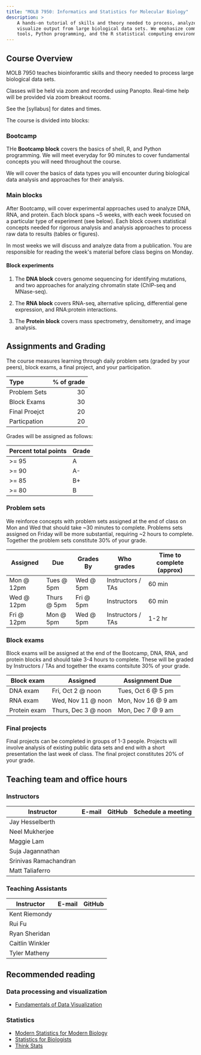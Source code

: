 ```yaml
---
title: "MOLB 7950: Informatics and Statistics for Molecular Biology"
description: >
    A hands-on tutorial of skills and theory needed to process, analyze, and
    visualize output from large biological data sets. We emphasize command-line
    tools, Python programming, and the R statistical computing environment.
---
```


## Course Overview 

MOLB 7950 teaches bioinforamtic skills and theory needed to process large
biological data sets.

Classes will be held via zoom and recorded using Panopto. Real-time help will be
provided via zoom breakout rooms.

See the [syllabus] for dates and times.

The course is divided into blocks:

### Bootcamp

THe **Bootcamp block** covers the basics of shell, R, and Python programming. We
will meet everyday for 90 minutes to cover fundamental concepts you will need
throughout the course.

We will cover the basics of data types you will encounter during biological
data analysis and approaches for their analysis.

### Main blocks

After Bootcamp, will cover experimental approaches used to analyze DNA, RNA, and
protein. Each block spans ~5 weeks, with each week focused on a particular type 
of experiment (see below). Each block covers statistical concepts needed for rigorous
analysis and analysis approaches to process raw data to results (tables or figures).

In most weeks we will discuss and analyze data from a publication. You are 
responsible for reading the week's material before class begins on Monday.

#### Block experiments

1. The **DNA block** covers genome sequencing for identifying mutations, and two
approaches for analyzing chromatin state (ChIP-seq and MNase-seq).

1. The **RNA block** covers RNA-seq, alternative splicing, differential gene
expression, and RNA:protein interactions.

1. The **Protein block** covers mass spectrometry, densitometry, and image
analysis.


## Assignments and Grading

The course measures learning through daily problem sets (graded by your peers),
block exams, a final project, and your participation.

<div class="zebra-striping sane-table">

| **Type**     | **% of grade** |
| :----         | ----:           |
| Problem Sets | 30             |
| Block Exams  | 30             |
| Final Proejct| 20             |
| Particpation | 20             |

</div>

Grades will be assigned as follows:

<div class="zebra-striping sane-table">

| **Percent total points**     | **Grade** |
| ---- | ---- |
| >= 95 | A |
| >= 90 | A- |
| >= 85 | B+ |
| >= 80 | B |

</div>

### Problem sets 

We reinforce concepts with problem sets assigned at the end of class on Mon and
Wed that should take ~30 minutes to complete. Problems sets assigned on Friday
will be more substantial, requiring ~2 hours to complete. Together the problem
sets constitute 30% of your grade.

<div class="zebra-striping sane-table">

| **Assigned** | **Due** | **Grades By** | **Who grades** | **Time to complete (approx)** |
| ----         | ----    | ----           | ----         | ----              |
| Mon @ 12pm   | Tues @ 5pm | Wed @ 5pm  | Instructors / TAs | 60 min |
| Wed @ 12pm   | Thurs @ 5pm | Fri @ 5pm | Instructors | 60 min |
| Fri @ 12pm   | Mon @ 5pm | Wed @ 5pm  | Instructors / TAs | 1-2 hr |

</div>

### Block exams

Block exams will be assigned at the end of the Bootcamp, DNA, RNA, and protein
blocks and should take 3-4 hours to complete. These will be graded by
Instructors / TAs and together the exams contsitute 30% of your grade.

<div class="zebra-striping sane-table">

| **Block exam** | **Assigned** | **Assignment Due** |
| ---            | ---          | ---                |
| DNA exam       | Fri, Oct 2 @ noon | Tues, Oct 6 @ 5 pm |
| RNA exam       | Wed, Nov 11 @ noon | Mon, Nov 16 @ 9 am |
| Protein exam   | Thurs, Dec 3 @ noon | Mon, Dec 7 @ 9 am |

</div>

### Final projects

Final projects can be completed in groups of 1-3 people. Projects will involve
analysis of existing public data sets and end with a short presentation the 
last week of class. The final project constitutes 20% of your grade.

## Teaching team and office hours 

### Instructors

<div class="zebra-striping sane-table">

| **Instructor**        | **E-mail** | **GitHub** | **Schedule a meeting** |
| ----                  | :------:   | :--------------------------: | :----: |
| Jay Hesselberth       | <a href="mailto:jay.hesselberth@cuanschutz.edu"><i class="fa fa-envelope"></i></a> | <a href="http://github.com/jayhesselberth"><i class="fa fa-github"></i></a> | <a href="http://calendly.com/jay-hesselberth"><i class="fa fa-calendar"></i></a> |
| Neel Mukherjee        | <a href="mailto:neelanjan.mukherjee@cuanschutz.edu"><i class="fa fa-envelope"></i></a> |  <a href="http://github.com/nmukherjee"><i class="fa fa-github"></i></a> | <a href="http://calendly.com/neelanjan-mukherjee"><i class="fa fa-calendar"></i></a> |
| Maggie Lam | <a href="mailto:maggie.lam@cuanschutz.edu"><i class="fa fa-envelope"></i></a> |  <a href="http://github.com/Maggie-Lam"><i class="fa fa-github"></i></a> | 
| Suja Jagannathan      | <a href="mailto:sujatha.jagannathan@cuanschutz.edu"><i class="fa fa-envelope"></i></a> |  <a href="http://github.com/sjaganna"><i class="fa fa-github"></i></a> |  <a href="http://calendly.com/jagannas"><i class="fa fa-calendar"></i></a> |
| Srinivas Ramachandran | <a href="mailto:srinivas.ramachandran@cuanschutz.edu"><i class="fa fa-envelope"></i></a> |  <a href="http://github.com/srinivasramachandran"><i class="fa fa-github"></i></a> |  <a href="http://calendly.com/srinivas-ramachandran"><i class="fa fa-calendar"></i></a> |
| Matt Taliaferro | <a href="mailto:matthew.taliaferro@cuanschutz.edu"><i class="fa fa-envelope"></i></a> |  <a href="http://github.com/taliaferrojm"><i class="fa fa-github"></i></a> |  <a href="http://calendly.com/matthew-taliaferro"><i class="fa fa-calendar"></i></a> |

</div>

### Teaching Assistants

<div class="zebra-striping sane-table">

| **Instructor**        | **E-mail** | **GitHub** |
| ----                  | :------:   | :--------------------------: |
| Kent Riemondy | <a href="mailto:kent.riemondy@cuanschutz.edu"><i class="fa fa-envelope"></i></a> | <a href="http://github.com/kriemo"><i class="fa fa-github"></i></a> |
| Rui Fu | <a href="mailto:rui.fu@cuanschutz.edu"><i class="fa fa-envelope"></i></a> |  <a href="http://github.com/raysinensis"><i class="fa fa-github"></i></a> |
| Ryan Sheridan | <a href="mailto:ryan.sheridan@cuanschutz.edu"><i class="fa fa-envelope"></i></a> |  <a href="http://github.com/sheridar"><i class="fa fa-github"></i></a> |
| Caitlin Winkler | <a href="mailto:caitlin.winkler@cuanschutz.edu"><i class="fa fa-envelope"></i></a> |  <a href="http://github.com/oligomyeggo"><i class="fa fa-github"></i></a> |
| Tyler Matheny | <a href="mailto:tyler.matheny@cuanschutz.edu"><i class="fa fa-envelope"></i></a> |  <a href="http://github.com/tylermatheny"><i class="fa fa-github"></i></a> |

</div>

## Recommended reading

### Data processing and visualization

- [Fundamentals of Data Visualization](https://serialmentor.com/dataviz/)

### Statistics

- [Modern Statistics for Modern Biology](http://web.stanford.edu/class/bios221/book/)
- [Statistics for Biologists](https://www.nature.com/collections/qghhqm)
- [Think Stats](https://greenteapress.com/wp/think-stats-2e/)
